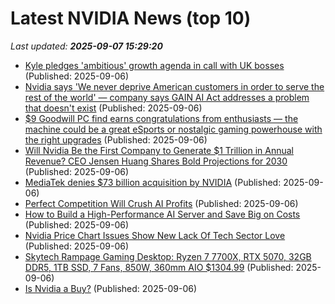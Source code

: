 # Latest NVIDIA News (top 10)
_Last updated: **2025-09-07 15:29:20**_

- [Kyle pledges 'ambitious' growth agenda in call with UK bosses](https://news.sky.com/story/kyle-pledges-ambitious-growth-agenda-in-call-with-uk-bosses-13426142) (Published: 2025-09-06)
- [Nvidia says 'We never deprive American customers in order to serve the rest of the world' — company says GAIN AI Act addresses a problem that doesn't exist](https://www.tomshardware.com/tech-industry/artificial-intelligence/nvidia-says-we-never-deprive-american-customers-in-order-to-serve-the-rest-of-the-world-company-says-gain-ai-act-addresses-a-problem-that-doesnt-exist) (Published: 2025-09-06)
- [$9 Goodwill PC find earns congratulations from enthusiasts — the machine could be a great eSports or nostalgic gaming powerhouse with the right upgrades](https://www.tomshardware.com/desktops/usd9-goodwill-pc-find-earns-congratulations-from-enthusiasts-the-machine-could-be-a-great-esports-or-nostalgic-gaming-powerhouse-with-the-right-upgrades) (Published: 2025-09-06)
- [Will Nvidia Be the First Company to Generate $1 Trillion in Annual Revenue? CEO Jensen Huang Shares Bold Projections for 2030](https://biztoc.com/x/281c5f980d308473) (Published: 2025-09-06)
- [MediaTek denies $73 billion acquisition by NVIDIA](http://technode.com/2025/09/06/mediatek-denies-73-billion-acquisition-by-nvidia/) (Published: 2025-09-06)
- [Perfect Competition Will Crush AI Profits](https://dailyreckoning.com/perfect-competition-will-crush-ai-profits/) (Published: 2025-09-06)
- [How to Build a High-Performance AI Server and Save Big on Costs](https://www.geeky-gadgets.com/how-to-build-a-high-performance-ai-server-and-save-big-on-costs/) (Published: 2025-09-06)
- [Nvidia Price Chart Issues Show New Lack Of Tech Sector Love](https://www.forbes.com/sites/johnnavin/2025/09/06/nvidia-price-chart-issues-show-new-lack-of-tech-sector-love/) (Published: 2025-09-06)
- [Skytech Rampage Gaming Desktop: Ryzen 7 7700X, RTX 5070, 32GB DDR5, 1TB SSD, 7 Fans, 850W, 360mm AIO $1304.99](https://slickdeals.net/f/18585958-skytech-rampage-gaming-desktop-ryzen-7-7700x-rtx-5070-32gb-ddr5-1tb-ssd-7-fans-850w-360mm-aio-1304-99) (Published: 2025-09-06)
- [Is Nvidia a Buy?](https://biztoc.com/x/103bb38847a894a0) (Published: 2025-09-06)
